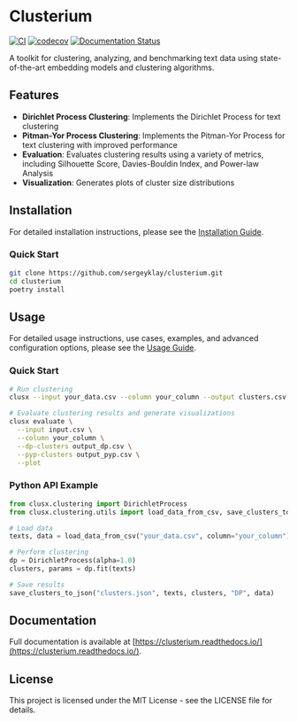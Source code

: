 # Clusterium

[![CI](https://github.com/sergeyklay/clusterium/actions/workflows/ci.yml/badge.svg)](https://github.com/sergeyklay/clusterium/actions/workflows/ci.yml)
[![codecov](https://codecov.io/gh/sergeyklay/clusterium/graph/badge.svg?token=T5d9KTXtqP)](https://codecov.io/gh/sergeyklay/clusterium)
[![Documentation Status](https://readthedocs.org/projects/clusterium/badge/?version=latest)](https://clusterium.readthedocs.io/en/latest/?badge=latest)

A toolkit for clustering, analyzing, and benchmarking text data using state-of-the-art embedding models and clustering algorithms.

## Features

- **Dirichlet Process Clustering**: Implements the Dirichlet Process for text clustering
- **Pitman-Yor Process Clustering**: Implements the Pitman-Yor Process for text clustering with improved performance
- **Evaluation**: Evaluates clustering results using a variety of metrics, including Silhouette Score, Davies-Bouldin Index, and Power-law Analysis
- **Visualization**: Generates plots of cluster size distributions

## Installation

For detailed installation instructions, please see the [Installation Guide](https://clusterium.readthedocs.io/en/latest/installation.html).

### Quick Start

```bash
git clone https://github.com/sergeyklay/clusterium.git
cd clusterium
poetry install
```

## Usage

For detailed usage instructions, use cases, examples, and advanced configuration options, please see the [Usage Guide](https://clusterium.readthedocs.io/en/latest/usage.html).

### Quick Start

```bash
# Run clustering
clusx --input your_data.csv --column your_column --output clusters.csv

# Evaluate clustering results and generate visualizations
clusx evaluate \
  --input input.csv \
  --column your_column \
  --dp-clusters output_dp.csv \
  --pyp-clusters output_pyp.csv \
  --plot
```

### Python API Example

```python
from clusx.clustering import DirichletProcess
from clusx.clustering.utils import load_data_from_csv, save_clusters_to_json

# Load data
texts, data = load_data_from_csv("your_data.csv", column="your_column")

# Perform clustering
dp = DirichletProcess(alpha=1.0)
clusters, params = dp.fit(texts)

# Save results
save_clusters_to_json("clusters.json", texts, clusters, "DP", data)
```

## Documentation

Full documentation is available at [https://clusterium.readthedocs.io/](https://clusterium.readthedocs.io/).

## License

This project is licensed under the MIT License - see the LICENSE file for details.
